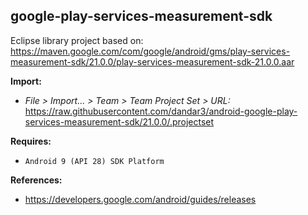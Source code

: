 ## google-play-services-measurement-sdk

Eclipse library project based on:<br/>
https://maven.google.com/com/google/android/gms/play-services-measurement-sdk/21.0.0/play-services-measurement-sdk-21.0.0.aar

**Import:**
- _File > Import... > Team > Team Project Set > URL:_<br/>
  https://raw.githubusercontent.com/dandar3/android-google-play-services-measurement-sdk/21.0.0/.projectset

**Requires:**
- `Android 9 (API 28) SDK Platform`

**References:**
- https://developers.google.com/android/guides/releases